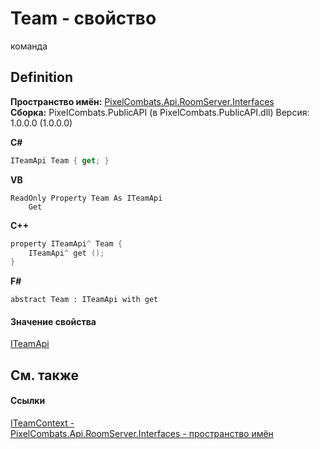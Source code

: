 # Team - свойство


команда



## Definition
**Пространство имён:** <a href="f9e9f261-263f-77ec-094c-46b0a7ac02ae">PixelCombats.Api.RoomServer.Interfaces</a>  
**Сборка:** PixelCombats.PublicAPI (в PixelCombats.PublicAPI.dll) Версия: 1.0.0.0 (1.0.0.0)

**C#**
``` C#
ITeamApi Team { get; }
```
**VB**
``` VB
ReadOnly Property Team As ITeamApi
	Get
```
**C++**
``` C++
property ITeamApi^ Team {
	ITeamApi^ get ();
}
```
**F#**
``` F#
abstract Team : ITeamApi with get
```



#### Значение свойства
<a href="a3487b23-3eb6-2d7d-d40d-3390ab0d53dc">ITeamApi</a>

## См. также


#### Ссылки
<a href="a8846ebd-5101-020e-d311-1e59d7401548">ITeamContext - </a>  
<a href="f9e9f261-263f-77ec-094c-46b0a7ac02ae">PixelCombats.Api.RoomServer.Interfaces - пространство имён</a>  
